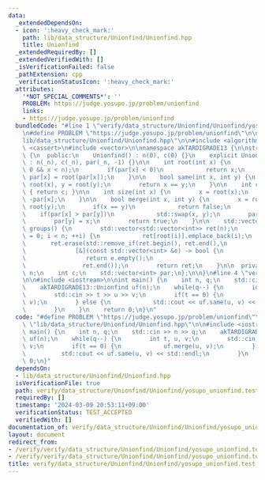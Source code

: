 ```yaml
---
data:
  _extendedDependsOn:
  - icon: ':heavy_check_mark:'
    path: lib/data_structure/Unionfind/Unionfind.hpp
    title: Unionfind
  _extendedRequiredBy: []
  _extendedVerifiedWith: []
  _isVerificationFailed: false
  _pathExtension: cpp
  _verificationStatusIcon: ':heavy_check_mark:'
  attributes:
    '*NOT_SPECIAL_COMMENTS*': ''
    PROBLEM: https://judge.yosupo.jp/problem/unionfind
    links:
    - https://judge.yosupo.jp/problem/unionfind
  bundledCode: "#line 1 \"verify/data_structure/Unionfind/Unionfind/yosupo_unionfind.test.cpp\"\
    \n#define PROBLEM \"https://judge.yosupo.jp/problem/unionfind\"\n\n#line 2 \"\
    lib/data_structure/Unionfind/Unionfind.hpp\"\n\n#include <algorithm>\n#include\
    \ <cassert>\n#include <vector>\n\nnamespace akTARDIGRADE13 {\n\nstruct Unionfind\
    \ {\n  public:\n    Unionfind() : n(0), c(0) {}\n    explicit Unionfind(int _n)\
    \ : n(_n), c(_n), par(_n, -1) {}\n\n    int root(int x) {\n        assert(x >=\
    \ 0 && x < n);\n        if(par[x] < 0)\n            return x;\n        return\
    \ par[x] = root(par[x]);\n    }\n\n    bool same(int x, int y) {\n        x =\
    \ root(x), y = root(y);\n        return x == y;\n    }\n\n    int count_group()\
    \ { return c; }\n\n    int size(int x) {\n        x = root(x);\n        return\
    \ -par[x];\n    }\n\n    bool merge(int x, int y) {\n        x = root(x), y =\
    \ root(y);\n        if(x == y)\n            return false;\n        --c;\n    \
    \    if(par[x] > par[y])\n            std::swap(x, y);\n        par[x] += par[y];\n\
    \        par[y] = x;\n        return true;\n    }\n\n    std::vector<std::vector<int>>\
    \ groups() {\n        std::vector<std::vector<int>> ret(n);\n        for(int i\
    \ = 0; i < n; ++i) {\n            ret[root(i)].emplace_back(i);\n        }\n \
    \       ret.erase(std::remove_if(ret.begin(), ret.end(),\n                   \
    \              [&](const std::vector<int> &e) -> bool {\n                    \
    \                 return e.empty();\n                                 }),\n  \
    \                ret.end());\n        return ret;\n    }\n\n  private:\n    int\
    \ n;\n    int c;\n    std::vector<int> par;\n};\n\n}\n#line 4 \"verify/data_structure/Unionfind/Unionfind/yosupo_unionfind.test.cpp\"\
    \n\n#include <iostream>\n\nint main() {\n    int n, q;\n    std::cin >> n >> q;\n\
    \    akTARDIGRADE13::Unionfind uf(n);\n    while(q--) {\n        int t, u, v;\n\
    \        std::cin >> t >> u >> v;\n        if(t == 0) {\n            uf.merge(u,\
    \ v);\n        } else {\n            std::cout << uf.same(u, v) << std::endl;\n\
    \        }\n    }\n    return 0;\n}\n"
  code: "#define PROBLEM \"https://judge.yosupo.jp/problem/unionfind\"\n\n#include\
    \ \"lib/data_structure/Unionfind/Unionfind.hpp\"\n\n#include <iostream>\n\nint\
    \ main() {\n    int n, q;\n    std::cin >> n >> q;\n    akTARDIGRADE13::Unionfind\
    \ uf(n);\n    while(q--) {\n        int t, u, v;\n        std::cin >> t >> u >>\
    \ v;\n        if(t == 0) {\n            uf.merge(u, v);\n        } else {\n  \
    \          std::cout << uf.same(u, v) << std::endl;\n        }\n    }\n    return\
    \ 0;\n}"
  dependsOn:
  - lib/data_structure/Unionfind/Unionfind.hpp
  isVerificationFile: true
  path: verify/data_structure/Unionfind/Unionfind/yosupo_unionfind.test.cpp
  requiredBy: []
  timestamp: '2024-03-09 20:53:11+09:00'
  verificationStatus: TEST_ACCEPTED
  verifiedWith: []
documentation_of: verify/data_structure/Unionfind/Unionfind/yosupo_unionfind.test.cpp
layout: document
redirect_from:
- /verify/verify/data_structure/Unionfind/Unionfind/yosupo_unionfind.test.cpp
- /verify/verify/data_structure/Unionfind/Unionfind/yosupo_unionfind.test.cpp.html
title: verify/data_structure/Unionfind/Unionfind/yosupo_unionfind.test.cpp
---
```

